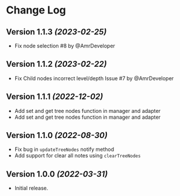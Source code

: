 Change Log
==========

Version 1.1.3 *(2023-02-25)*
-----------------------------

* Fix node selection #8 by @AmrDeveloper

Version 1.1.2 *(2023-02-22)*
-----------------------------

* Fix Child nodes incorrect level/depth Issue #7 by @AmrDeveloper

Version 1.1.1 *(2022-12-02)*
-----------------------------

* Add set and get tree nodes function in manager and adapter
* Add set and get tree nodes function in manager and adapter

Version 1.1.0 *(2022-08-30)*
-----------------------------

* Fix bug in `updateTreeNodes` notify method 
* Add support for clear all notes using `clearTreeNodes`

Version 1.0.0 *(2022-03-31)*
-----------------------------

* Initial release.